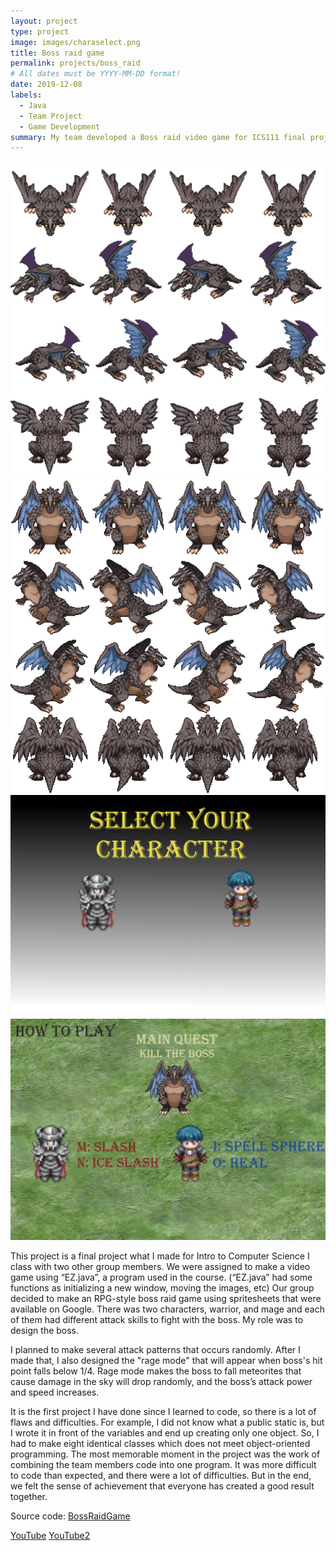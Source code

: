 ```yaml
---
layout: project
type: project
image: images/charaselect.png
title: Boss raid game
permalink: projects/boss_raid
# All dates must be YYYY-MM-DD format!
date: 2019-12-08
labels:
  - Java
  - Team Project
  - Game Development
summary: My team developed a Boss raid video game for ICS111 final project.
---
```


<div class="ui small rounded images">
  <img class="ui image" src="../images/bahamut2.png">
  <img class="ui image" src="../images/bahamut768.png">
  <img class="ui image" src="../images/charaselect.png">
  <img class="ui image" src="../images/howtoplay.png">
</div>

This project is a final project what I made for Intro to Computer Science I class with two other group members. We were assigned to make a video game using “EZ.java”, a program used in the course. (“EZ.java” had some functions as initializing a new window, moving the images, etc) Our group decided to make an RPG-style boss raid game using spritesheets that were available on Google. There was two characters, warrior, and mage and each of them had different attack skills to fight with the boss. My role was to design the boss.

I planned to make several attack patterns that occurs randomly. After I made that, I also designed the "rage mode" that will appear when boss's hit point falls below 1/4. Rage mode makes the boss to fall meteorites that cause damage in the sky will drop randomly, and the boss’s attack power and speed increases.

It is the first project I have done since I learned to code, so there is a lot of flaws and difficulties. For example, I did not know what a public static is, but I wrote it in front of the variables and end up creating only one object. So, I had to make eight identical classes which does not meet object-oriented programming. The most memorable moment in the project was the work of combining the team members code into one program. It was more difficult to code than expected, and there were a lot of difficulties. But in the end, we felt the sense of achievement that everyone has created a good result together. 


Source code: <a href="https://github.com/yongu2000/ics111_final"><i class="large github icon"></i>BossRaidGame</a>

[YouTube](https://youtu.be/xtAaX3_R4KQ)
[YouTube2](https://youtu.be/1PNJjIv2vmQ)



